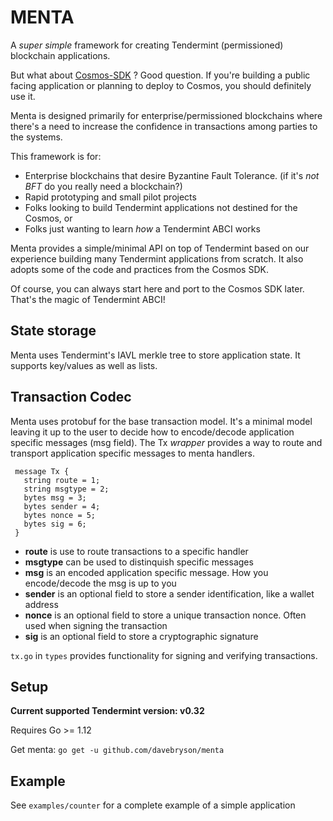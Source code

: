 # MENTA
A *super simple* framework for creating Tendermint (permissioned) blockchain applications. 

But what about [Cosmos-SDK](https://github.com/cosmos/cosmos-sdk) ?  Good question. If you're building a public facing application or planning to deploy to Cosmos, you should definitely use it. 

Menta is designed primarily for enterprise/permissioned blockchains where there's a need to increase the confidence in transactions among parties to the systems.

This framework is for:
* Enterprise blockchains that desire Byzantine Fault Tolerance. (if it's *not BFT* do you really need a blockchain?)
* Rapid prototyping and small pilot projects  
* Folks looking to build Tendermint applications not destined for the Cosmos, or 
* Folks just wanting to learn *how* a Tendermint ABCI works

Menta provides a simple/minimal API on top of Tendermint based on our experience building many Tendermint applications from scratch. It also adopts some of the code and practices from the Cosmos SDK.

Of course, you can always start here and port to the Cosmos SDK later. That's the magic of Tendermint ABCI!

## State storage
Menta uses Tendermint's IAVL merkle tree to store application state.  It supports key/values as well
as lists.

## Transaction Codec
Menta uses protobuf for the base transaction model. It's a minimal model leaving it up to the user to decide how to encode/decode application specific messages (msg field). The Tx *wrapper* provides a way to route and transport application specific messages to menta handlers.

```
 message Tx {
   string route = 1;
   string msgtype = 2;
   bytes msg = 3;
   bytes sender = 4;
   bytes nonce = 5;
   bytes sig = 6;
 }
```

* **route** is use to route transactions to a specific handler
* **msgtype** can be used to distinquish specific messages
* **msg** is an encoded application specific message.  How you encode/decode the msg is up to you
* **sender** is an optional field to store a sender identification, like a wallet address
* **nonce** is an optional field to store a unique transaction nonce. Often used when signing the transaction
* **sig** is an optional field to store a cryptographic signature

`tx.go` in `types` provides functionality for signing and verifying transactions.

## Setup
**Current supported Tendermint version: v0.32**

Requires Go >= 1.12

Get menta: `go get -u github.com/davebryson/menta`

## Example
See `examples/counter` for a complete example of a simple application
